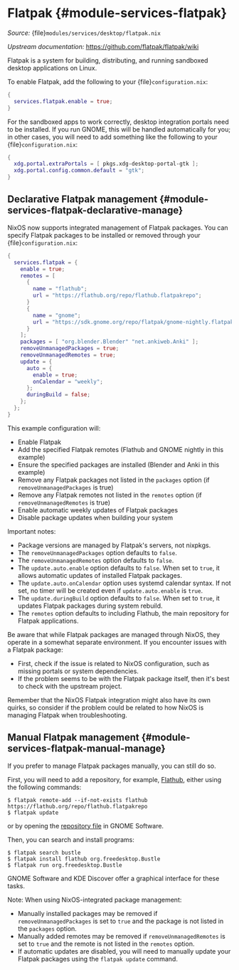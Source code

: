 # Flatpak {#module-services-flatpak}

*Source:* {file}`modules/services/desktop/flatpak.nix`

*Upstream documentation:* <https://github.com/flatpak/flatpak/wiki>

Flatpak is a system for building, distributing, and running sandboxed desktop
applications on Linux.

To enable Flatpak, add the following to your {file}`configuration.nix`:
```nix
{
  services.flatpak.enable = true;
}
```

For the sandboxed apps to work correctly, desktop integration portals need to
be installed. If you run GNOME, this will be handled automatically for you;
in other cases, you will need to add something like the following to your
{file}`configuration.nix`:
```nix
{
  xdg.portal.extraPortals = [ pkgs.xdg-desktop-portal-gtk ];
  xdg.portal.config.common.default = "gtk";
}
```

## Declarative Flatpak management {#module-services-flatpak-declarative-manage}
NixOS now supports integrated management of Flatpak packages. You can specify
Flatpak packages to be installed or removed through your {file}`configuration.nix`:
```nix
{
  services.flatpak = {
    enable = true;
    remotes = [
      {
        name = "flathub";
        url = "https://flathub.org/repo/flathub.flatpakrepo";
      }
      {
        name = "gnome";
        url = "https://sdk.gnome.org/repo/flatpak/gnome-nightly.flatpakrepo";
      }
    ];
    packages = [ "org.blender.Blender" "net.ankiweb.Anki" ];
    removeUnmanagedPackages = true;
    removeUnmanagedRemotes = true;
    update = {
      auto = {
        enable = true;
        onCalendar = "weekly";
      };
      duringBuild = false;
    };
  };
}
```

This example configuration will:
- Enable Flatpak
- Add the specified Flatpak remotes (Flathub and GNOME nightly in this example)
- Ensure the specified packages are installed (Blender and Anki in this example)
- Remove any Flatpak packages not listed in the `packages` option (if `removeUnmanagedPackages` is true)
- Remove any Flatpak remotes not listed in the `remotes` option (if `removeUnmanagedRemotes` is true)
- Enable automatic weekly updates of Flatpak packages
- Disable package updates when building your system

Important notes:
- Package versions are managed by Flatpak's servers, not nixpkgs.
- The `removeUnmanagedPackages` option defaults to `false`.
- The `removeUnmanagedRemotes` option defaults to `false`.
- The `update.auto.enable` option defaults to `false`. When set to `true`, it allows automatic updates of installed Flatpak packages.
- The `update.auto.onCalendar` option uses systemd calendar syntax. If not set, no timer will be created even if `update.auto.enable` is `true`.
- The `update.duringBuild` option defaults to `false`. When set to `true`, it updates Flatpak packages during system rebuild.
- The `remotes` option defaults to including Flathub, the main repository for Flatpak applications.

Be aware that while Flatpak packages are managed through NixOS, they operate in a somewhat separate environment. If you encounter issues with a Flatpak package:
- First, check if the issue is related to NixOS configuration, such as missing portals or system dependencies.
- If the problem seems to be with the Flatpak package itself, then it's best to check with the upstream project.

Remember that the NixOS Flatpak integration might also have its own quirks, so consider if the problem could be related to how NixOS is managing Flatpak when troubleshooting.

## Manual Flatpak management {#module-services-flatpak-manual-manage}
If you prefer to manage Flatpak packages manually, you can still do so.

First, you will need to add a repository, for example,
[Flathub](https://github.com/flatpak/flatpak/wiki),
either using the following commands:

```ShellSession
$ flatpak remote-add --if-not-exists flathub https://flathub.org/repo/flathub.flatpakrepo
$ flatpak update
```
or by opening the
[repository file](https://flathub.org/repo/flathub.flatpakrepo) in GNOME Software.

Then, you can search and install programs:

```ShellSession
$ flatpak search bustle
$ flatpak install flathub org.freedesktop.Bustle
$ flatpak run org.freedesktop.Bustle
```

GNOME Software and KDE Discover offer a graphical interface for these tasks.

Note: When using NixOS-integrated package management:
- Manually installed packages may be removed if `removeUnmanagedPackages` is set to `true` and the package is not listed in the `packages` option.
- Manually added remotes may be removed if `removeUnmanagedRemotes` is set to `true` and the remote is not listed in the `remotes` option.
- If automatic updates are disabled, you will need to manually update your Flatpak packages using the `flatpak update` command.
